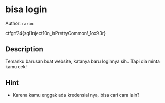 # bisa login

Author: `raran`

ctfgrf24{sql1nject10n_isPrettyCommon!_1ox93r}

## Description

Temanku barusan buat website, katanya baru loginnya sih.. Tapi dia minta kamu cek!

## Hint

- Karena kamu enggak ada kredensial nya, bisa cari cara lain?
